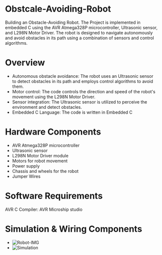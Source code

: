 # Obstcale-Avoiding-Robot
Building an Obstacle-Avoiding Robot.
The Project is implemented in embedded C using the AVR Atmega328P microcontroller, Ultrasonic sensor, and L298N Motor Driver. The robot is designed to navigate autonomously and avoid obstacles in its path using a combination of sensors and control algorithms.



# Overview

* Autonomous obstacle avoidance: The robot uses an Ultrasonic sensor to detect obstacles in its path and employs control algorithms to avoid them.
* Motor control: The code controls the direction and speed of the robot's movement using the L298N Motor Driver.
* Sensor integration: The Ultrasonic sensor is utilized to perceive the environment and detect obstacles.
* Embedded C Language: The code is written in Embedded C


# Hardware Components

* AVR Atmega328P microcontroller
* Ultrasonic sensor
* L298N Motor Driver module
* Motors for robot movement
* Power supply
* Chassis and wheels for the robot
* Jumper Wires

# Software Requirements

AVR C Compiler: AVR Microship studio 

# Simulation & Wiring Components
* ![Robot-IMG](https://github.com/alaaamoheb/Obstcale-Avoiding-Robot/assets/106888094/e1d949b0-2577-4045-858b-1af953a87b44)
* ![Simulation](https://github.com/alaaamoheb/Obstcale-Avoiding-Robot/assets/106888094/81cda9f1-b60f-4eca-bb69-8cf710cfbc56)
